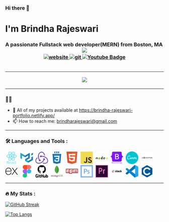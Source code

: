 ### Hi there 👋

<h1>I'm Brindha Rajeswari</h1>
<h3> A passionate Fullstack web developer(MERN) from Boston, MA
<div id="header" align="center">
  <img src="https://i.ibb.co/qJj3hds/Untitled-design-2.png" width="330"/>
</div>
<div id="badges" align="center">
<!-- <a href="https://www.linkedin.com/in/brindha-rajeswari-1294ab26b/">
  <img src="https://img.shields.io/badge/LinkedIn-blue?style=for-the-badge&logo=linkedin&logoColor=white" alt="LinkedIn Badge"/>
  </a> -->
  <a href="https://brindha-rajeswari-portfolio.netlify.app/">
  <img src="https://img.shields.io/badge/website-EA4C89?style=for-the-badge&logo=About.me&logoColor=white" alt="website"/>
  </a>
 
<!--   <a href="https://twitter.com/craftswtoddler">
  <img src="https://img.shields.io/badge/Twitter-blue?style=for-the-badge&logo=twitter&logoColor=white" alt="Twitter Badge"/>
  </a> -->
  <a href="https://github.com/brindharajeswari">
  <img src="https://img.shields.io/badge/GitHub-372213?style=for-the-badge&logo=github&logoColor=white" alt="git"/>
  </a>
   
  <a href="https://www.youtube.com/watch?v=vEjS3pY-3GU">
  <img src="https://img.shields.io/badge/YouTube-red?style=for-the-badge&logo=youtube&logoColor=white" alt="Youtube Badge"/>
  </a>
  <br>
  <img src="https://komarev.com/ghpvc/?username=brindharajeswari&style=flat-square&color=blue" alt=""/>

</div>

---
<div align="center">
  <img src="https://i.ibb.co/DkhrfMC/Banner.png"/>
</div> 

---

### :woman_technologist: 

- 💬 All of my projects available at https://brindha-rajeswari-portfolio.netlify.app/
- 📫 How to reach me: brindharajeswari@gmail.com
  
---

### :hammer_and_wrench: Languages and Tools :
  
  <div>
<!--   <img src="https://github.com/devicons/devicon/blob/master/icons/java/java-original-wordmark.svg" title="Java" alt="Java" width="40" height="40"/>&nbsp; -->
  <img src="https://github.com/devicons/devicon/blob/master/icons/react/react-original-wordmark.svg" title="React" alt="React" width="40" height="40"/>&nbsp;
<!--   <img src="https://github.com/devicons/devicon/blob/master/icons/spring/spring-original-wordmark.svg" title="Spring" alt="Spring" width="40" height="40"/>&nbsp; -->
  <img src="https://github.com/devicons/devicon/blob/master/icons/materialui/materialui-original.svg" title="Material UI" alt="Material UI" width="40" height="40"/>&nbsp;
<!--   <img src="https://github.com/devicons/devicon/blob/master/icons/flutter/flutter-original.svg" title="Flutter" alt="Flutter" width="40" height="40"/>&nbsp; -->
  <img src="https://github.com/devicons/devicon/blob/master/icons/redux/redux-original.svg" title="Redux" alt="Redux " width="40" height="40"/>&nbsp;
  <img src="https://github.com/devicons/devicon/blob/master/icons/css3/css3-plain-wordmark.svg"  title="CSS3" alt="CSS" width="40" height="40"/>&nbsp;
  <img src="https://github.com/devicons/devicon/blob/master/icons/html5/html5-original.svg" title="HTML5" alt="HTML" width="40" height="40"/>&nbsp;
  <img src="https://github.com/devicons/devicon/blob/master/icons/javascript/javascript-original.svg" title="JavaScript" alt="JavaScript" width="40" height="40"/>&nbsp;
<!--   <img src="https://github.com/devicons/devicon/blob/master/icons/firebase/firebase-plain-wordmark.svg" title="Firebase" alt="Firebase" width="40" height="40"/>&nbsp; -->
<!--   <img src="https://github.com/devicons/devicon/blob/master/icons/gatsby/gatsby-original.svg" title="Gatsby"  alt="Gatsby" width="40" height="40"/>&nbsp; -->
<!--   <img src="https://github.com/devicons/devicon/blob/master/icons/mysql/mysql-original-wordmark.svg" title="MySQL"  alt="MySQL" width="40" height="40"/>&nbsp; -->
  <img src="https://github.com/devicons/devicon/blob/master/icons/nodejs/nodejs-original-wordmark.svg" title="NodeJS" alt="NodeJS" width="40" height="40"/>&nbsp;
<!--   <img src="https://github.com/devicons/devicon/blob/master/icons/amazonwebservices/amazonwebservices-plain-wordmark.svg" title="AWS" alt="AWS" width="40" height="40"/>&nbsp;
  <img src="https://github.com/devicons/devicon/blob/master/icons/git/git-original-wordmark.svg" title="Git" **alt="Git" width="40" height="40"/> -->
    <img src="https://github.com/devicons/devicon/blob/master/icons/bootstrap/bootstrap-original-wordmark.svg" title="bootstarp" width="40" height="40"/>&nbsp;
    <img src="https://github.com/devicons/devicon/blob/master/icons/canva/canva-original.svg" title="canva" width="40" height="40"/>&nbsp;
    <img src="https://github.com/devicons/devicon/blob/master/icons/codepen/codepen-original-wordmark.svg" title="codepen" width="40" height="40"/>&nbsp;
    <img src="https://github.com/devicons/devicon/blob/master/icons/express/express-original.svg" title="express" width="40" height="40"/>&nbsp;
    <img src="https://github.com/devicons/devicon/blob/master/icons/figma/figma-original.svg" title="figma" width="40" height="40"/>&nbsp;
    <img src="https://github.com/devicons/devicon/blob/master/icons/github/github-original-wordmark.svg" title="github" width="40" height="40"/>&nbsp;
    <img src="https://github.com/devicons/devicon/blob/master/icons/mongodb/mongodb-original-wordmark.svg" title="mongo" width="40" height="40"/>&nbsp;
    <img src="https://github.com/devicons/devicon/blob/master/icons/npm/npm-original-wordmark.svg" title="npm" width="40" height="40"/>&nbsp;
    <img src="https://github.com/devicons/devicon/blob/master/icons/photoshop/photoshop-line.svg" title="photoshop" width="40" height="40"/>&nbsp;
     <img src="https://github.com/devicons/devicon/blob/master/icons/premierepro/premierepro-original.svg" title="pro" width="40" height="40"/>&nbsp;
     <img src="https://github.com/devicons/devicon/blob/master/icons/slack/slack-original-wordmark.svg" title="slack" width="40" height="40"/>&nbsp;
     <img src="https://github.com/devicons/devicon/blob/master/icons/vscode/vscode-original.svg" title="vscode" width="40" height="40"/>&nbsp;
     <img src="https://github.com/devicons/devicon/blob/master/icons/c/c-plain.svg" title="c" width="40" height="40"/>&nbsp;
<!--      <img src="https://github.com/devicons/devicon/blob/master/icons/photoshop/photoshop-line.svg" title="photoshop" width="40" height="40"/>&nbsp; -->
</div>

  ---

### :fire: My Stats :
  
[![GitHub Streak](http://github-readme-streak-stats.herokuapp.com?user=brindharajeswari&theme=dark&background=000000)](https://git.io/streak-stats)
  
  [![Top Langs](https://github-readme-stats.vercel.app/api/top-langs/?username=brindharajeswari&layout=compact&theme=vision-friendly-dark)](https://github.com/anuraghazra/github-readme-stats)

